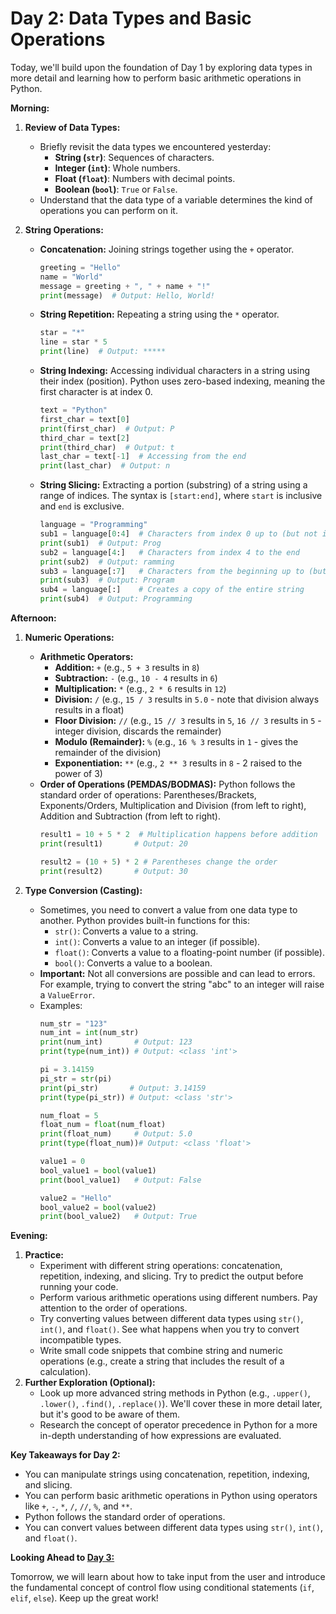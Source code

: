 # Day 2: Data Types and Basic Operations

Today, we'll build upon the foundation of Day 1 by exploring data types in more detail and learning how to perform basic arithmetic operations in Python.

**Morning:**

1.  **Review of Data Types:**
    * Briefly revisit the data types we encountered yesterday:
        * **String (`str`)**: Sequences of characters.
        * **Integer (`int`)**: Whole numbers.
        * **Float (`float`)**: Numbers with decimal points.
        * **Boolean (`bool`)**: `True` or `False`.
    * Understand that the data type of a variable determines the kind of operations you can perform on it.

2.  **String Operations:**
    * **Concatenation:** Joining strings together using the `+` operator.
        ```python
        greeting = "Hello"
        name = "World"
        message = greeting + ", " + name + "!"
        print(message)  # Output: Hello, World!
        ```
    * **String Repetition:** Repeating a string using the `*` operator.
        ```python
        star = "*"
        line = star * 5
        print(line)  # Output: *****
        ```
    * **String Indexing:** Accessing individual characters in a string using their index (position). Python uses zero-based indexing, meaning the first character is at index 0.
        ```python
        text = "Python"
        first_char = text[0]
        print(first_char)  # Output: P
        third_char = text[2]
        print(third_char)  # Output: t
        last_char = text[-1]  # Accessing from the end
        print(last_char)  # Output: n
        ```
    * **String Slicing:** Extracting a portion (substring) of a string using a range of indices. The syntax is `[start:end]`, where `start` is inclusive and `end` is exclusive.
        ```python
        language = "Programming"
        sub1 = language[0:4]  # Characters from index 0 up to (but not including) 4
        print(sub1)  # Output: Prog
        sub2 = language[4:]   # Characters from index 4 to the end
        print(sub2)  # Output: ramming
        sub3 = language[:7]   # Characters from the beginning up to (but not including) 7
        print(sub3)  # Output: Program
        sub4 = language[:]    # Creates a copy of the entire string
        print(sub4)  # Output: Programming
        ```

**Afternoon:**

1.  **Numeric Operations:**
    * **Arithmetic Operators:**
        * **Addition:** `+` (e.g., `5 + 3` results in `8`)
        * **Subtraction:** `-` (e.g., `10 - 4` results in `6`)
        * **Multiplication:** `*` (e.g., `2 * 6` results in `12`)
        * **Division:** `/` (e.g., `15 / 3` results in `5.0` - note that division always results in a float)
        * **Floor Division:** `//` (e.g., `15 // 3` results in `5`, `16 // 3` results in `5` - integer division, discards the remainder)
        * **Modulo (Remainder):** `%` (e.g., `16 % 3` results in `1` - gives the remainder of the division)
        * **Exponentiation:** `**` (e.g., `2 ** 3` results in `8` - 2 raised to the power of 3)
    * **Order of Operations (PEMDAS/BODMAS):** Python follows the standard order of operations: Parentheses/Brackets, Exponents/Orders, Multiplication and Division (from left to right), Addition and Subtraction (from left to right).
        ```python
        result1 = 10 + 5 * 2  # Multiplication happens before addition
        print(result1)       # Output: 20

        result2 = (10 + 5) * 2 # Parentheses change the order
        print(result2)       # Output: 30
        ```

2.  **Type Conversion (Casting):**
    * Sometimes, you need to convert a value from one data type to another. Python provides built-in functions for this:
        * `str()`: Converts a value to a string.
        * `int()`: Converts a value to an integer (if possible).
        * `float()`: Converts a value to a floating-point number (if possible).
        * `bool()`: Converts a value to a boolean.
    * **Important:** Not all conversions are possible and can lead to errors. For example, trying to convert the string "abc" to an integer will raise a `ValueError`.
    * Examples:
        ```python
        num_str = "123"
        num_int = int(num_str)
        print(num_int)       # Output: 123
        print(type(num_int)) # Output: <class 'int'>

        pi = 3.14159
        pi_str = str(pi)
        print(pi_str)       # Output: 3.14159
        print(type(pi_str)) # Output: <class 'str'>

        num_float = 5
        float_num = float(num_float)
        print(float_num)     # Output: 5.0
        print(type(float_num))# Output: <class 'float'>

        value1 = 0
        bool_value1 = bool(value1)
        print(bool_value1)   # Output: False

        value2 = "Hello"
        bool_value2 = bool(value2)
        print(bool_value2)   # Output: True
        ```

**Evening:**

1.  **Practice:**
    * Experiment with different string operations: concatenation, repetition, indexing, and slicing. Try to predict the output before running your code.
    * Perform various arithmetic operations using different numbers. Pay attention to the order of operations.
    * Try converting values between different data types using `str()`, `int()`, and `float()`. See what happens when you try to convert incompatible types.
    * Write small code snippets that combine string and numeric operations (e.g., create a string that includes the result of a calculation).
2.  **Further Exploration (Optional):**
    * Look up more advanced string methods in Python (e.g., `.upper()`, `.lower()`, `.find()`, `.replace()`). We'll cover these in more detail later, but it's good to be aware of them.
    * Research the concept of operator precedence in Python for a more in-depth understanding of how expressions are evaluated.

**Key Takeaways for Day 2:**

* You can manipulate strings using concatenation, repetition, indexing, and slicing.
* You can perform basic arithmetic operations in Python using operators like `+`, `-`, `*`, `/`, `//`, `%`, and `**`.
* Python follows the standard order of operations.
* You can convert values between different data types using `str()`, `int()`, and `float()`.

**Looking Ahead to [Day 3:](https://github.com/python/Day_3(python_basics).md)**

Tomorrow, we will learn about how to take input from the user and introduce the fundamental concept of control flow using conditional statements (`if`, `elif`, `else`). Keep up the great work!